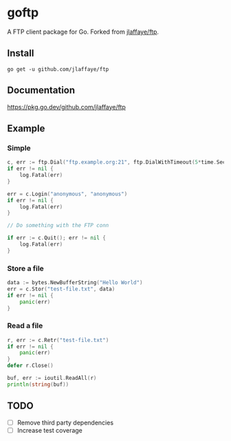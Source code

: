 # goftp

A FTP client package for Go. Forked from [jlaffaye/ftp](https://github.com/jlaffaye/ftp).

## Install

```
go get -u github.com/jlaffaye/ftp
```

## Documentation

https://pkg.go.dev/github.com/jlaffaye/ftp

## Example

### Simple

```go
c, err := ftp.Dial("ftp.example.org:21", ftp.DialWithTimeout(5*time.Second))
if err != nil {
    log.Fatal(err)
}

err = c.Login("anonymous", "anonymous")
if err != nil {
    log.Fatal(err)
}

// Do something with the FTP conn

if err := c.Quit(); err != nil {
    log.Fatal(err)
}
```

### Store a file

```go
data := bytes.NewBufferString("Hello World")
err = c.Stor("test-file.txt", data)
if err != nil {
	panic(err)
}
```

### Read a file

```go
r, err := c.Retr("test-file.txt")
if err != nil {
	panic(err)
}
defer r.Close()

buf, err := ioutil.ReadAll(r)
println(string(buf))
```

## TODO

- [ ] Remove third party dependencies
- [ ] Increase test coverage
